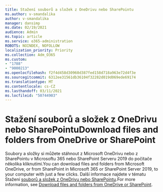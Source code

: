 ```yaml
---
title: Stažení souborů a složek z OneDrivu nebo SharePointu
ms.author: v-smandalika
author: v-smandalika
manager: dansimp
ms.date: 02/19/2021
audience: Admin
ms.topic: article
ms.service: o365-administration
ROBOTS: NOINDEX, NOFOLLOW
localization_priority: Priority
ms.collection: Adm_O365
ms.custom:
- "1788"
- "9000213"
ms.openlocfilehash: f2f4d458d30960d387fed158d718a963e72d4f3e
ms.sourcegitcommit: 6312ee31561db36104f32282d019d069ede69174
ms.translationtype: MT
ms.contentlocale: cs-CZ
ms.lasthandoff: 03/11/2021
ms.locfileid: "50744903"
---
```

# <a name="download-files-and-folders-from-onedrive-or-sharepoint"></a><span data-ttu-id="26fbc-102">Stažení souborů a složek z OneDrivu nebo SharePointu</span><span class="sxs-lookup"><span data-stu-id="26fbc-102">Download files and folders from OneDrive or SharePoint</span></span>

<span data-ttu-id="26fbc-103">Soubory a složky si můžete stáhnout z Microsoft OneDrivu nebo z SharePointu v Microsoftu 365 nebo SharePoint Serveru 2019 do počítače několika kliknutími.</span><span class="sxs-lookup"><span data-stu-id="26fbc-103">You can download files and folders from Microsoft OneDrive, or from SharePoint in Microsoft 365 or SharePoint Server 2019, to your computer with just a few clicks.</span></span> <span data-ttu-id="26fbc-104">Další informace najdete v tématu Stažení [souborů a složek z OneDrivu nebo SharePointu](https://support.microsoft.com/office/download-files-and-folders-from-onedrive-or-sharepoint-5c7397b7-19c7-4893-84fe-d02e8fa5df05).</span><span class="sxs-lookup"><span data-stu-id="26fbc-104">For more information, see [Download files and folders from OneDrive or SharePoint](https://support.microsoft.com/office/download-files-and-folders-from-onedrive-or-sharepoint-5c7397b7-19c7-4893-84fe-d02e8fa5df05).</span></span>
